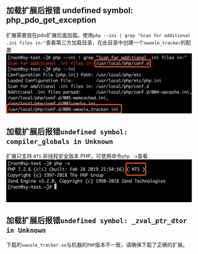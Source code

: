 ## 加载扩展后报错 undefined symbol: php_pdo_get_exception

扩展需要放在pdo扩展后面加载。使用`php --ini | grep "Scan for additional .ini files in:"`查看第三方加载目录，在此目录中创建一个`swoole_tracker`的配置
![错误信息1](images/screenshot_1566982079074.png)

## 加载扩展后报错`undefined symbol: compiler_globals in Unknown`

扩展只支持 `NTS` 非线程安全版本 PHP，可使用命令`php -v`查看
![错误信息2](images/screenshot_1565662073057.png)

## 加载扩展后报错`undefined symbol: _zval_ptr_dtor in Unknown`

下载的`swoole_tracker.so`与机器的`PHP`版本不一致，请确保下载了正确的扩展。